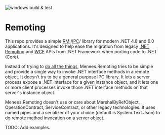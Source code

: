 ![windows build & test](https://github.com/menees/Remoting/workflows/windows%20build%20&%20test/badge.svg)

# Remoting
This repo provides a simple [RMI](https://en.wikipedia.org/wiki/Remote_method_invocation)/[IPC](https://en.wikipedia.org/wiki/Inter-process_communication)/
library for modern .NET 4.8 and 6.0 applications. It's designed to help ease the migration from legacy [.NET Remoting](https://en.wikipedia.org/wiki/.NET_Remoting)
and [WCF](https://en.wikipedia.org/wiki/Windows_Communication_Foundation) APIs from .NET Framework when porting code to .NET (Core).

Instead of trying to [do all the things](https://knowyourmeme.com/memes/all-the-things), Menees.Remoting tries to be simple and provide
a single way to invoke .NET interface methods in a remote object. It doesn't try to be a general purpose IPC library.
It lets a server process expose a .NET interface for a given instance object, and it lets one or more client processes
invoke those .NET interface methods on that server's instance object.

Menees.Remoting doesn't use or care about MarshalByRefObject, OperationContract, ServiceContract, or other legacy technologies.
It uses named pipes and a serializer of your choice (default is System.Text.Json) to do remote method invocation on a server object.

TODO: Add examples.